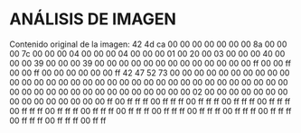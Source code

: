 ANÁLISIS DE IMAGEN
=====================================

Contenido original de la imagen:
42 4d ca 00 00 00 00 00 00 00 8a 00 00 00 7c 00 00 00 04 00 00 00 04 00 00 00 01 00 20 00 03 00 00 00 40 00 00 00 39 00 00 00 39 00 00 00 00 00 00 00 00 00 00 00 00 00 ff 00 00 ff 00 00 ff 00 00 00 00 00 00 ff 42 47 52 73 00 00 00 00 00 00 00 00 00 00 00 00 00 00 00 00 00 00 00 00 00 00 00 00 00 00 00 00 00 00 00 00 00 00 00 00 00 00 00 00 00 00 00 00 00 00 00 00 02 00 00 00 00 00 00 00 00 00 00 00 00 00 00 00 ff 00 ff ff ff 00 ff ff ff 00 ff ff ff 00 ff ff ff 00 ff ff ff 00 ff ff ff 00 ff ff ff 00 ff ff ff 00 ff ff ff 00 ff ff ff 00 ff ff ff 00 ff ff ff 00 ff ff ff 00 ff ff ff 00 ff ff ff 00 ff ff

